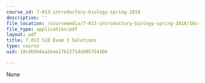 ```yaml
---
course_id: 7-013-introductory-biology-spring-2018
description: ''
file_location: /coursemedia/7-013-introductory-biology-spring-2018/18c4b5b6aa2eae17b2271da995754166_MIT7_013s18_E3S.pdf
file_type: application/pdf
layout: pdf
title: 7.013 S18 Exam 3 Solutions
type: course
uid: 18c4b5b6aa2eae17b2271da995754166

---
```

None